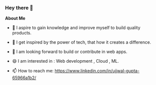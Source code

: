 ### Hey there 👋 

**About Me**

- 🌱 I aspire to gain knowledge and improve myself to build quality products.

- 👯 I get inspired by the power of tech, that how it creates a difference.

- 🔭 I am looking forward to build or contribute in web apps.

- 😄 I am interested in : Web development , Cloud , ML.

- 📫 How to reach me: https://www.linkedin.com/in/ujjwal-gupta-65966a1b2/


<!--
**Ujjwal-Gupta-web/Ujjwal-Gupta-web** is a ✨ _special_ ✨ repository because its `README.md` (this file) appears on your GitHub profile.

Here are some ideas to get you started:

- 🔭 I’m currently working on ...
- 🌱 I’m currently learning ...
- 👯 I’m looking to collaborate on ...
- 🤔 I’m looking for help with ...
- 💬 Ask me about ...
- 📫 How to reach me: ...
- 😄 Pronouns: ...
- ⚡ Fun fact: ...
-->
